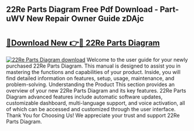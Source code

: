 ## 22Re Parts Diagram Free Pdf Download - Part-uWV New Repair Owner Guide zDAjc

# <h2><a href="http://dfq88m.blite.top/?on=22Re+Parts+Diagram">🔗Download New 👉🔴 22Re Parts Diagram</a></h2>

[![22Re Parts Diagram download](https://i.imgur.com/lujVjoI.png)](http://dfq88m.blite.top/?on=22Re+Parts+Diagram)
Welcome to the user guide for your newly purchased 22Re Parts Diagram. This manual is designed to assist you in mastering the functions and capabilities of your product. Inside, you will find detailed information on features, setup, usage, maintenance, and problem-solving. Understanding the Product This section provides an overview of your new 22Re Parts Diagram and its key features. 22Re Parts Diagram advanced features include automatic software updates, customizable dashboard, multi-language support, and voice activation, all of which can be accessed and customized through the user interface. Thank You for Choosing Us! We appreciate your trust and support 22Re Parts Diagram.
